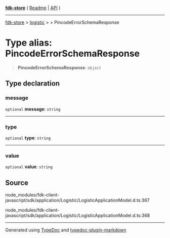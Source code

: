[**fdk-store**](../../../README.md) ( [Readme](../../../README.md) \| [API](../../../API.md) )

---

[fdk-store](../../../API.md) > [logistic](../../README.md) > [<internal>](../README.md) > PincodeErrorSchemaResponse

# Type alias: PincodeErrorSchemaResponse

> **PincodeErrorSchemaResponse**: `object`

## Type declaration

### message

`optional` **message**: `string`

---

### type

`optional` **type**: `string`

---

### value

`optional` **value**: `string`

## Source

node_modules/fdk-client-javascript/sdk/application/Logistic/LogisticApplicationModel.d.ts:367

node_modules/fdk-client-javascript/sdk/application/Logistic/LogisticApplicationModel.d.ts:368

---

Generated using [TypeDoc](https://typedoc.org/) and [typedoc-plugin-markdown](https://www.npmjs.com/package/typedoc-plugin-markdown)
